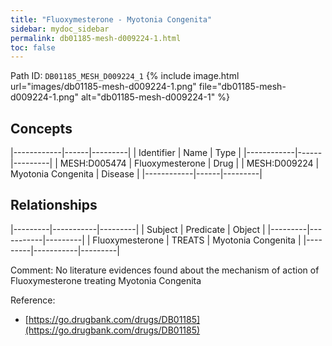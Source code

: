 ```yaml
---
title: "Fluoxymesterone - Myotonia Congenita"
sidebar: mydoc_sidebar
permalink: db01185-mesh-d009224-1.html
toc: false 
---
```



Path ID: `DB01185_MESH_D009224_1`
{% include image.html url="images/db01185-mesh-d009224-1.png" file="db01185-mesh-d009224-1.png" alt="db01185-mesh-d009224-1" %}

## Concepts

|------------|------|---------|
| Identifier | Name | Type    |
|------------|------|---------|
| MESH:D005474 | Fluoxymesterone | Drug |
| MESH:D009224 | Myotonia Congenita | Disease |
|------------|------|---------|

## Relationships

|---------|-----------|---------|
| Subject | Predicate | Object  |
|---------|-----------|---------|
| Fluoxymesterone | TREATS | Myotonia Congenita |
|---------|-----------|---------|

Comment: No literature evidences found about the mechanism of action of Fluoxymesterone treating Myotonia Congenita

Reference: 
  - [https://go.drugbank.com/drugs/DB01185](https://go.drugbank.com/drugs/DB01185)
